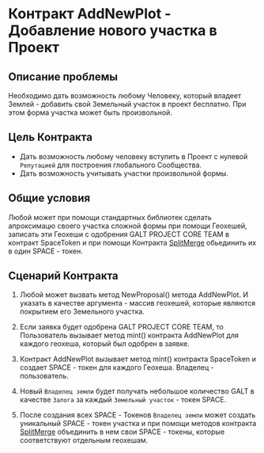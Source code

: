 # Контракт AddNewPlot - Добавление нового участка в Проект

## Описание проблемы
Необходимо дать возможность любому Человеку, который владеет Землей - добавить свой Земельный участок в проект бесплатно. При этом форма участка может быть произвольной.

## Цель Контракта
- Дать возможность любому человеку вступить в Проект с нулевой `Репутацией` для построения глобального Сообщества.
- Дать возможность учитывать участки произвольной формы.

## Общие условия
Любой может при помощи стандартных библиотек сделать апроксимацю своего участка сложной формы при помощи Геохешей, записать эти Геохеши с одобрения GALT PROJECT CORE TEAM в контракт SpaceToken и при помощи Контракта [SplitMerge](https://github.com/andromedaspace/galtproject-docs/blob/master/ru/contracts/SplitMerge.md) обьединить их в один SPACE - токен.

## Сценарий Контракта

1. Любой может вызвать метод NewProposal() метода AddNewPlot. И указать в качестве аргумента - массив геохешей, которые являются покрытием его Земельного участка.

2. Если заявка будет одобрена GALT PROJECT CORE TEAM, то Пользователь вызывает метод mint() контракта AddNewPlot для каждого геохеша, который был одобрен в заявке. 

3. Контракт AddNewPlot вызывает метод mint() контракта SpaceToken и создает SPACE - токен для каждого Геохеша. Владелец - пользователь.

4. Новый `Владелец земли` будет получать небольшое количество GALT в качестве `Залога` за каждый `Земельный участок` - токен SPACE.

4. После создания всех SPACE - Токенов `Владелец земли` может создать уникальный SPACE - токен участка и при помощи методов контракта [SplitMerge](https://github.com/andromedaspace/galtproject-docs/blob/master/ru/contracts/SplitMerge.md) объединить в нем свои SPACE -  токены, которые соответствуют отдельным геохешам.
